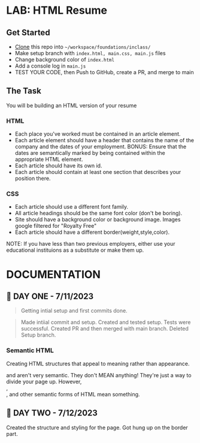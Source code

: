 # LAB: HTML Resume

## Get Started
- [Clone](https://nss-evening-curriculum.netlify.app/client/08-clone-github-repos) this repo into `~/workspace/foundations/inclass/`
- Make setup branch with `index.html, main.css, main.js` files
- Change background color of `index.html` 
- Add a console log in `main.js`
- TEST YOUR CODE, then Push to GitHub, create a PR, and merge to main

## The Task
You will be building an HTML version of your resume

### HTML
- Each place you've worked must be contained in an article element.
- Each article element should have a header that contains the name of the company and the dates of your employment. BONUS: Ensure that the dates are semantically marked by being contained within the appropriate HTML element.
- Each article should have its own id.
- Each article should contain at least one section that describes your position there.

### CSS
- Each article should use a different font family.
- All article headings should be the same font color (don't be boring).
- Site should have a background color or background image. Images google filtered for "Royalty Free"
- Each article should have a different border(weight,style,color).

NOTE: If you have less than two previous employers, either use your educational instituions as a substitute or make them up.

# DOCUMENTATION 
## 🌸 DAY ONE - 7/11/2023 
> Getting intial setup and first commits done.

> Made intiial commit and setup. Created and tested setup. Tests were successful. Created PR and then merged with main branch. Deleted Setup branch. 

### Semantic HTML  
Creating HTML structures that appeal to meaning rather than appearance. <div> and <span> aren't very semantic. They don't MEAN anything! They're just a way to divide your page up. However, <nav>, <section>, and other semantic forms of HTML mean something.

## 🌸 DAY TWO - 7/12/2023 
Created the structure and styling for the page. Got hung up on the border part. 
